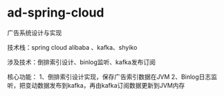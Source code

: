 # ad-spring-cloud

广告系统设计与实现

技术栈：spring cloud alibaba 、kafka、shyiko 

涉及技术：倒排索引设计、binlog监听、kafka发布订阅

核心功能：
1、倒排索引设计实现，保存广告索引数据在JVM
2、Binlog日志监听，把变动数据发布到kafka，再由kafka订阅数据更新到JVM内存
